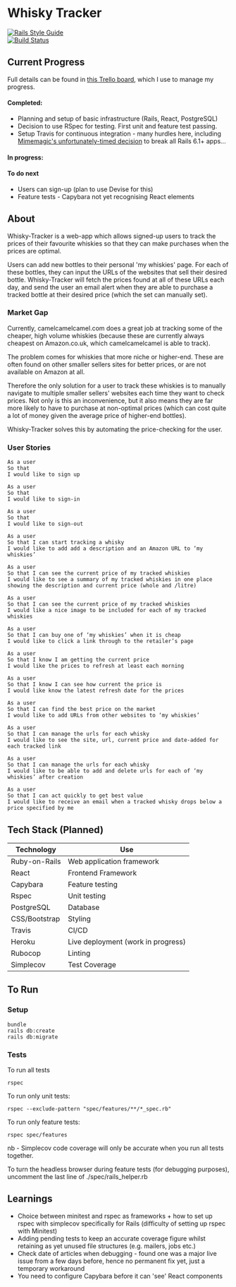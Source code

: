 # Whisky Tracker

[![Rails Style Guide](https://img.shields.io/badge/code_style-rubocop-brightgreen.svg)](https://github.com/rubocop/rubocop-rails)    
[![Build Status](https://www.travis-ci.com/Will-Helliwell/whisky_tracker.svg?branch=main)](https://www.travis-ci.com/Will-Helliwell/whisky_tracker)

## Current Progress

Full details can be found in [this Trello board](https://trello.com/b/fiTYUug4/whisky-tracker), which I use to manage my progress.

#### Completed:
- Planning and setup of basic infrastructure (Rails, React, PostgreSQL)
- Decision to use RSpec for testing. First unit and feature test passing.
- Setup Travis for continuous integration - many hurdles here, including [Mimemagic's unfortunately-timed decision](https://dev.to/cseeman/what-s-up-with-mimemagic-breaking-everything-he1) to break all Rails 6.1+ apps...

#### In progress:

#### To do next
- Users can sign-up (plan to use Devise for this)
- Feature tests - Capybara not yet recognising React elements


## About

Whisky-Tracker is a web-app which allows signed-up users to track the prices of their favourite whiskies so that they can make purchases when the prices are optimal.

Users can add new bottles to their personal 'my whiskies' page. For each of these bottles, they can input the URLs of the websites that sell their desired bottle. Whisky-Tracker will fetch the prices found at all of these URLs each day, and send the user an email alert when they are able to purchase a tracked bottle at their desired price (which the set can manually set).

### Market Gap

Currently, camelcamelcamel.com does a great job at tracking some of the cheaper, high volume whiskies (because these are currently always cheapest on Amazon.co.uk, which camelcamelcamel is able to track).

The problem comes for whiskies that more niche or higher-end. These are often found on other smaller sellers sites for better prices, or are not available on Amazon at all.

Therefore the only solution for a user to track these whiskies is to manually navigate to multiple smaller sellers' websites each time they want to check prices. Not only is this an inconvenience, but it also means they are far more likely to have to purchase at non-optimal prices (which can cost quite a lot of money given the average price of higher-end bottles).

Whisky-Tracker solves this by automating the price-checking for the user.

### User Stories

```
As a user
So that
I would like to sign up

As a user
So that
I would like to sign-in

As a user
So that
I would like to sign-out

As a user
So that I can start tracking a whisky
I would like to add add a description and an Amazon URL to ‘my whiskies’

As a user
So that I can see the current price of my tracked whiskies
I would like to see a summary of my tracked whiskies in one place showing the description and current price (whole and /litre)

As a user
So that I can see the current price of my tracked whiskies
I would like a nice image to be included for each of my tracked whiskies

As a user
So that I can buy one of ‘my whiskies’ when it is cheap
I would like to click a link through to the retailer’s page

As a user
So that I know I am getting the current price
I would like the prices to refresh at least each morning

As a user
So that I know I can see how current the price is
I would like know the latest refresh date for the prices

As a user
So that I can find the best price on the market
I would like to add URLs from other websites to ‘my whiskies’

As a user
So that I can manage the urls for each whisky
I would like to see the site, url, current price and date-added for each tracked link

As a user
So that I can manage the urls for each whisky
I would like to be able to add and delete urls for each of ‘my whiskies’ after creation

As a user
So that I can act quickly to get best value
I would like to receive an email when a tracked whisky drops below a price specified by me
```

## Tech Stack (Planned)

| Technology    | Use                           |
| ------------- | ----------------------------- |
| Ruby-on-Rails          | Web application framework |
| React         | Frontend Framework            |
| Capybara       | Feature testing               |
| Rspec       | Unit testing                  |
| PostgreSQL       | Database                      |
| CSS/Bootstrap          | Styling                       |
| Travis        | CI/CD                         |
| Heroku        | Live deployment (work in progress)        |
| Rubocop        | Linting                       |
| Simplecov     | Test Coverage     |


## To Run
### Setup
```
bundle
rails db:create
rails db:migrate
```
### Tests

To run all tests
```
rspec
```
To run only unit tests:
```
rspec --exclude-pattern "spec/features/**/*_spec.rb"
```
To run only feature tests:
```
rspec spec/features
```
nb - Simplecov code coverage will only be accurate when you run all tests together.

To turn the headless browser during feature tests (for debugging purposes), uncomment the last line of ./spec/rails_helper.rb


## Learnings

- Choice between minitest and rspec as frameworks + how to set up rspec with simplecov specifically for Rails (difficulty of setting up rspec with Minitest)
- Adding pending tests to keep an accurate coverage figure whilst retaining as yet unused file structures (e.g. mailers, jobs etc.)
- Check date of articles when debugging - found one was a major live issue from a few days before, hence no permanent fix yet, just a temporary workaround
- You need to configure Capybara before it can 'see' React components
